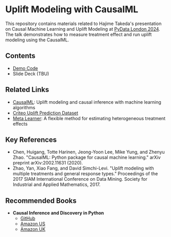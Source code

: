 # Uplift Modeling with CausalML

This repository contains materials related to Hajime Takeda's presentation on Causal Machine Learning and Uplift Modeling at [PyData London 2024](https://pydata.org/london2024/). The talk demonstrates how to measure treatment effect and run uplift modeling using the CausalML.

## Contents

- [Demo Code](https://github.com/takechanman1228/Effective-Uplif-Modeling/blob/main/simple_end_to_end_demo_uplift_modeling.ipynb)
- Slide Deck (TBU)

## Related Links

- [CausalML](https://github.com/uber/causalml): Uplift modeling and causal inference with machine learning algorithms
- [Criteo Uplift Prediction Dataset](https://ailab.criteo.com/criteo-uplift-prediction-dataset)
- [Meta Learner](https://github.com/uber/causalml#meta-learner): A flexible method for estimating heterogeneous treatment effects

## Key References

- Chen, Huigang, Totte Harinen, Jeong-Yoon Lee, Mike Yung, and Zhenyu Zhao. "CausalML: Python package for causal machine learning." arXiv preprint arXiv:2002.11631 (2020).
- Zhao, Yan, Xiao Fang, and David Simchi-Levi. "Uplift modeling with multiple treatments and general response types." Proceedings of the 2017 SIAM International Conference on Data Mining. Society for Industrial and Applied Mathematics, 2017.

## Recommended Books

- **Causal Inference and Discovery in Python**
  - [GitHub](https://github.com/PacktPublishing/Causal-Inference-and-Discovery-in-Python)
  - [Amazon US](https://www.amazon.com/Causal-Inference-Discovery-Python-learning/dp/1804612987)
  - [Amazon UK](https://www.amazon.co.uk/Causal-Inference-Discovery-Python-learning/dp/1804612987)

